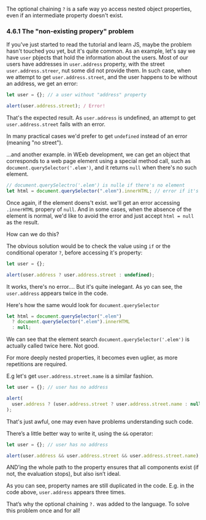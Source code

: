 The optional chaining `?` is a safe way yo access nested object properties, even if an intermediate property doesn't exist.

### 4.6.1 The "non-existing propery" problem

If you've just started to read the tutorial and learn JS, maybe the problem hasn't touched you yet, but it's quite common.
As an example, let's say we have `user` pbjects that hold the information about the users.
Most of our users have addresses in `user.address` property, with the street `user.address.streer`, nut some did not provide them.
In such case, when we attempt to get `user.address.street`, and the user happens to be without an address, we get an error:

```js
let user = {}; // a user without "address" property

alert(user.address.street); / Error!
```

That's the expected result. As `user.address` is undefined, an attempt to get `user.address.street` fails with an error.

In many practical cases we'd prefer to get `undefined` instead of an error (meaning "no street").

...and another example. in WEeb development, we can get an object that corresponds to a web page element using a special method call, such as `document.querySelector('.elem')`, and it returns `null` when there's no such element.

```js
// document.querySelectro('.elem') is nulle if there's no element
let html = document.querySelector(".elem").innerHTML; // error if it's null
```

Once again, if the element doens't exist. we'll get an error accessing `.innerHTML` propery of `null`. And in some cases, when the absence of the element is normal, we'd like to avoid the error and just accept `html = null` as the result.

How can we do this?

The obvious solution would be to check the value using `if` or the conditional operator `?`, before accessing it's property:

```js
let user = {};

alert(user.address ? user.address.street : undefined);
```

It works, there's no error.... But it's quite inelegant. As yo can see, the `user.address` appears twice in the code.

Here's how the same would look for `document.querySelector`

```js
let html = document.querySelector(".elem")
  ? document.querySelector(".elem").innerHTML
  : null;
```

We can see that the element search `document.querySelector('.elem')`
is actually called twice here. Not good.

For more deeply nested properties, it becomes even uglier, as more repetitions are required.

E.g let's get `user.address.street.name` is a similar fashion.

```js
let user = {}; // user has no address

alert(
  user.address ? (user.address.street ? user.address.street.name : null) : null
);
```

That's just awful, one may even have problems understanding such code.

There’s a little better way to write it, using the `&&` operator:

```js
let user = {}; // user has no address

alert(user.address && user.address.street && user.address.street.name); // undefined (no error)
```

AND’ing the whole path to the property ensures that all components exist (if not, the evaluation stops), but also isn’t ideal.

As you can see, property names are still duplicated in the code. E.g. in the code above, `user.address` appears three times.

That’s why the optional chaining `?.` was added to the language. To solve this problem once and for all!
